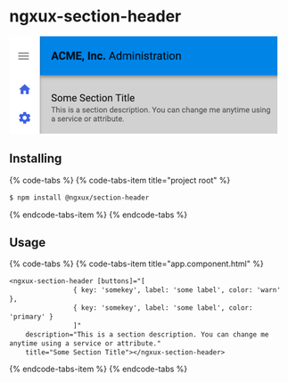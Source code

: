 # ngxux-section-header

![](../.gitbook/assets/image%20%286%29.png)

## Installing

{% code-tabs %}
{% code-tabs-item title="project root" %}
```bash
$ npm install @ngxux/section-header
```
{% endcode-tabs-item %}
{% endcode-tabs %}

## Usage

{% code-tabs %}
{% code-tabs-item title="app.component.html" %}
```markup
<ngxux-section-header [buttons]="[
                { key: 'somekey', label: 'some label', color: 'warn' },
                { key: 'somekey', label: 'some label', color: 'primary' }
                ]"
    description="This is a section description. You can change me anytime using a service or attribute."
    title="Some Section Title"></ngxux-section-header>
```
{% endcode-tabs-item %}
{% endcode-tabs %}



